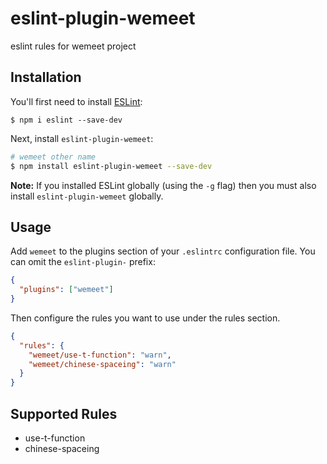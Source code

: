 # eslint-plugin-wemeet

eslint rules for wemeet project

## Installation

You'll first need to install [ESLint](http://eslint.org):

```
$ npm i eslint --save-dev
```

Next, install `eslint-plugin-wemeet`:

```bash
# wemeet other name
$ npm install eslint-plugin-wemeet --save-dev
```

**Note:** If you installed ESLint globally (using the `-g` flag) then you must also install `eslint-plugin-wemeet` globally.

## Usage

Add `wemeet` to the plugins section of your `.eslintrc` configuration file. You can omit the `eslint-plugin-` prefix:

```json
{
  "plugins": ["wemeet"]
}
```

Then configure the rules you want to use under the rules section.

```json
{
  "rules": {
    "wemeet/use-t-function": "warn",
    "wemeet/chinese-spaceing": "warn"
  }
}
```

## Supported Rules

- use-t-function
- chinese-spaceing
